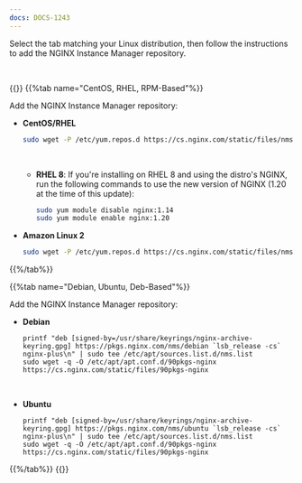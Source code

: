 ```yaml
---
docs: DOCS-1243
---
```


Select the tab matching your Linux distribution, then follow the instructions to add the NGINX Instance Manager repository.

<br>

{{<tabs name="install_repo">}}
{{%tab name="CentOS, RHEL, RPM-Based"%}}

Add the NGINX Instance Manager repository:

- **CentOS/RHEL**

   ```bash
   sudo wget -P /etc/yum.repos.d https://cs.nginx.com/static/files/nms.repo
   ```

   <br>

  - **RHEL 8**: If you're installing on RHEL 8 and using the distro's NGINX, run the following commands to use the new version of NGINX (1.20 at the time of this update):

    ```bash
    sudo yum module disable nginx:1.14
    sudo yum module enable nginx:1.20
    ```

- **Amazon Linux 2**

   ```bash
   sudo wget -P /etc/yum.repos.d https://cs.nginx.com/static/files/nms-amazon2.repo
   ```

{{%/tab%}}

{{%tab name="Debian, Ubuntu, Deb-Based"%}}

Add the NGINX Instance Manager repository:

- **Debian**

  ```shell
  printf "deb [signed-by=/usr/share/keyrings/nginx-archive-keyring.gpg] https://pkgs.nginx.com/nms/debian `lsb_release -cs` nginx-plus\n" | sudo tee /etc/apt/sources.list.d/nms.list
  sudo wget -q -O /etc/apt/apt.conf.d/90pkgs-nginx https://cs.nginx.com/static/files/90pkgs-nginx
  ```

  <br>

- **Ubuntu**

  ```shell
  printf "deb [signed-by=/usr/share/keyrings/nginx-archive-keyring.gpg] https://pkgs.nginx.com/nms/ubuntu `lsb_release -cs` nginx-plus\n" | sudo tee /etc/apt/sources.list.d/nms.list
  sudo wget -q -O /etc/apt/apt.conf.d/90pkgs-nginx https://cs.nginx.com/static/files/90pkgs-nginx
  ```

{{%/tab%}}
{{</tabs>}}

